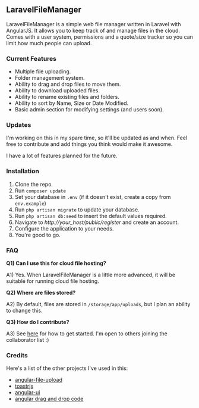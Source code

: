 ## LaravelFileManager
LaravelFileManager is a simple web file manager written in Laravel with AngularJS.
It allows you to keep track of and manage files in the cloud. Comes with a user system,
permissions and a quote/size tracker so you can limit how much people can upload.

### Current Features
- Multiple file uploading.
- Folder management system.
- Ability to drag and drop files to move them.
- Ability to download uploaded files.
- Ability to rename existing files and folders.
- Ability to sort by Name, Size or Date Modified.
- Basic admin section for modifying settings (and users soon).

### Updates
I'm working on this in my spare time, so it'll be updated as and when. Feel free to contribute and add things you think would make it awesome.

I have a lot of features planned for the future.

### Installation
1) Clone the repo.
2) Run `composer update`
3) Set your database in `.env` (if it doesn't exist, create a copy from `env.example`)
4) Run `php artisan migrate` to update your database.
5) Run `php artisan db:seed` to insert the default values required.
6) Navigate to *http://your_host/public/register* and create an account.
7) Configure the application to your needs.
8) You're good to go.

### FAQ
**Q1) Can I use this for cloud file hosting?**

A1) Yes. When LaravelFileManager is a little more advanced, it will be suitable 
 for running cloud file hosting.
 
**Q2) Where are files stored?**

A2) By default, files are stored in `/storage/app/uploads`, but I plan an ability to change this.

**Q3) How do I contribute?**

A3) See [here](https://help.github.com/articles/about-pull-requests/) for how to get started. I'm open to
others joining the collaborator list :)

### Credits
Here's a list of the other projects I've used in this:

- [angular-file-upload](https://github.com/nervgh/angular-file-upload)
- [toastrjs](https://github.com/CodeSeven/toastr)
- [angular-ui](https://angular-ui.github.io/)
- [angular drag and drop code](https://codepen.io/thgreasi/pen/zKWYWR)